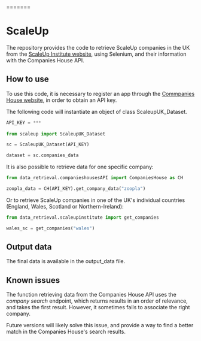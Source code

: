 =======
# ScaleUp

The repository provides the code to retrieve ScaleUp companies in the UK from the [ScaleUp Institute website](https://www.scaleupinstitute.org.uk/scaleups/), using Selenium, and their information with the Companies House API.

## How to use

To use this code, it is necessary to register an app through the [Commpanies House website](https://developer.company-information.service.gov.uk), in order to obtain an API key. 

The following code will instantiate an object of class ScaleupUK_Dataset.

```python
API_KEY = ***
    
from scaleup import ScaleupUK_Dataset

sc = ScaleupUK_Dataset(API_KEY)

dataset = sc.companies_data
```

It is also possible to retrieve data for one specific company:

```python
from data_retrieval.companieshousesAPI import CompaniesHouse as CH

zoopla_data = CH(API_KEY).get_company_data("zoopla")

```
Or to retrieve ScaleUp companies in one of the UK's individual countries (England, Wales, Scotland or Northern-Ireland):

```python
from data_retrieval.scaleupinstitute import get_companies

wales_sc = get_companies("wales")
```

## Output data

The final data is available in the output_data file.

## Known issues

The function retrieving data from the Companies House API uses the *company search* endpoint, which returns results in an order of relevance, and takes the first result. However, it sometimes fails to associate the right company.

Future versions will likely solve this issue, and provide a way to find a better match in the Companies House's search results.
